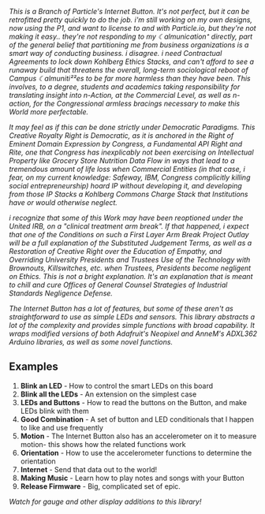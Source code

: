 _This is a Branch of Particle's Internet Button. It's not perfect, but it can be retrofitted pretty quickly to do the job. i'm still working on my own designs, now using the P1, and want to license to and with Particle.io, but they're not making it easy.. they're not responding to my ☾almunication⁺ directly, part of the general belief that partitioning me from business organizations is a smart way of conducting business. i disagree. i need Contractual Agreements to lock down Kohlberg Ethics Stacks, and can't afford to see a runaway build that threatens the overall, long-term sociological reboot of Campus ☾almuniti²²es to be far more harmless than they have been. This involves, to a degree, students and academics taking responsibility for translating insight into n-Action, at the Commercial Level, as well as n-action, for the Congressional armless bracings necessary to make this World more perfectable._

_It may feel as if this can be done strictly under Democratic Paradigms. This Creative Royalty Right is Democratic, as it is anchored in the Right of Eminent Domain Expression by Congress, a Fundamental API Right and Rite, one that Congress has inexplicably not been exercising on Intellectual Property like Grocery Store Nutrition Data Flow in ways that lead to a tremendous amount of life loss when Commercial Entities (in that case, i fear, on my current knowledge: Safeway, IBM, Congress complicitly killing social entrepreneurship) hoard IP without developing it, and developing from those IP Stacks a Kohlberg Commons Charge Stack that Institutions have or would otherwise neglect._

_i recognize that some of this Work may have been reoptioned under the United IRB, on a "clinical treatment arm break". If that happened, i expect that one of the Conditions on such a First Layer Arm Break Project Outlay will be a full explanation of the Substituted Judgement Terms, as well as a Restoration of Creative Right over the Education of Empathy, and Overriding University Presidents and Trustees Use of the Technology with Brownouts, Killswitches, etc. when Trustees, Presidents become negligent on Ethics. This is not a bright explanation. It's an explanation that is meant to chill and cure Offices of General Counsel Strategies of Industrial Standards Negligence Defense._

_The Internet Button has a lot of features, but some of these aren't as straightforward to use as simple LEDs and sensors. This library abstracts a lot of the complexity and provides simple functions with broad capability. It wraps modified versions of both Adafruit's Neopixel and AnneM's ADXL362 Arduino libraries, as well as some novel functions._

## Examples

1. __Blink an LED__ - How to control the smart LEDs on this board
2. __Blink all the LEDs__ - An extension on the simplest case
3. __LEDs and Buttons__ - How to read the buttons on the Button, and make LEDs blink with them
4. __Good Combination__ - A set of button and LED conditionals that I happen to like and use frequently
5. __Motion__ - The Internet Button also has an accelerometer on it to measure motion- this shows how the related functions work
6. __Orientation__ - How to use the accelerometer functions to determine the orientation
7. __Internet__ - Send that data out to the world!
8. __Making Music__ - Learn how to play notes and songs with your Button
9. __Release Firmware__ - Big, complicated set of epic.


_Watch for gauge and other display additions to this library!_
